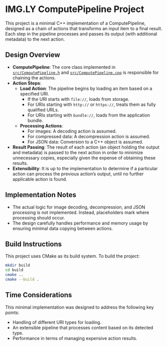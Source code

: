 # IMG.LY ComputePipeline Project

This project is a minimal C++ implementation of a ComputePipeline, designed as a chain of actions that transforms an input item to a final result. Each step in the pipeline processes and passes its output (with additional metadata) to the next action.

## Design Overview

- **ComputePipeline**: The core class implemented in [`src/ComputePipeline.h`](src/ComputePipeline.h) and [`src/ComputePipeline.cpp`](src/ComputePipeline.cpp) is responsible for chaining the actions.
- **Action Steps**:
  - **Load Action**: The pipeline begins by loading an item based on a specified URI.  
    - If the URI starts with `file://`, loads from storage.
    - For URIs starting with `http://` or `https://`, treats them as fully qualified URLs.
    - For URIs starting with `bundle://`, loads from the application bundle.
  - **Processing Actions**:
    - For images: A decoding action is assumed.
    - For compressed data: A decompression action is assumed.
    - For JSON data: Conversion to a C++ object is assumed.
- **Result Passing**: The result of each action (an object holding the output and metadata) is passed to the next action in order to minimize unnecessary copies, especially given the expense of obtaining these results.
- **Extensibility**: It is up to the implementation to determine if a particular action can process the previous action’s output, until no further applicable action is found.

## Implementation Notes

- The actual logic for image decoding, decompression, and JSON processing is not implemented. Instead, placeholders mark where processing should occur.
- The design carefully handles performance and memory usage by ensuring minimal data copying between actions.

## Build Instructions

This project uses CMake as its build system. To build the project:

```sh
mkdir build
cd build
cmake ..
cmake --build .
```

## Time Considerations

This minimal implementation was designed to address the following key points:
- Handling of different URI types for loading.
- An extensible pipeline that processes content based on its detected type.
- Performance in terms of managing expensive action results.